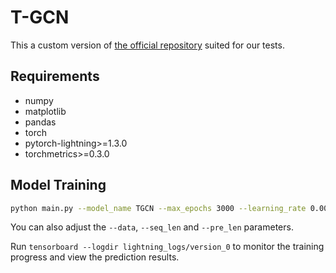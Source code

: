 # T-GCN

This a custom version of [the official repository](https://github.com/lehaifeng/T-GCN/tree/master/T-GCN/T-GCN-PyTorch) suited for our tests.

## Requirements

* numpy
* matplotlib
* pandas
* torch
* pytorch-lightning>=1.3.0
* torchmetrics>=0.3.0

## Model Training

```bash
python main.py --model_name TGCN --max_epochs 3000 --learning_rate 0.001 --weight_decay 0 --batch_size 32 --hidden_dim 100 --loss mse_with_regularizer --gpus 1 --data pemsbay
```

You can also adjust the `--data`, `--seq_len` and `--pre_len` parameters.

Run `tensorboard --logdir lightning_logs/version_0` to monitor the training progress and view the prediction results.
